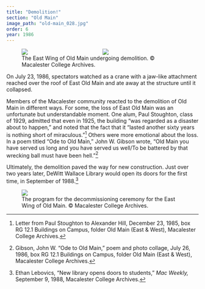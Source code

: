 ```yaml
---
title: "Demolition!"
section: "Old Main"
image_path: "old-main_028.jpg"
order: 6
year: 1986
---
```


<figure>
   <div style = "display: flex; flex-wrap: wrap; justify-content: center;"> 
     <div style = "flex: 1">
          <img class = "duo" src="/mac-history/images/old-main_028.jpg">
     </div>
     <div style = "flex: 1">
          <img class = "duo" src="/mac-history/images/old-main_029_cropped.jpeg">
     </div>
   </div>
   <figcaption>
          The East Wing of Old Main undergoing demolition. © Macalester College Archives.
   </figcaption>
</figure>

On July 23, 1986, spectators watched as a crane with a jaw-like attachment reached over the roof of East Old Main and ate away at the structure until it collapsed.

Members of the Macalester community reacted to the demolition of Old Main in different ways. For some, the loss of East Old Main was an unfortunate but understandable moment. One alum, Paul Stoughton, class of 1929, admitted that even in 1925, the building “was regarded as a disaster about to happen,” and noted that the fact that it “lasted another sixty years is nothing short of miraculous.”[^1] Others were more emotional about the loss. In a poem titled “Ode to Old Main,” John W. Gibson wrote, “Old Main you have served us long and you have served us well/To be battered by that wrecking ball must have been hell.”[^2]

Ultimately, the demolition paved the way for new construction. Just over two years later, DeWitt Wallace Library would open its doors for the first time, in September of 1988.[^3]

 <figure>
   <img src="/mac-history/images/old-main_016.jpeg">
   <figcaption>
        The program for the decommissioning ceremony for the East Wing of Old Main. © Macalester College Archives.
   </figcaption>
</figure>

[^1]:
     Letter from Paul Stoughton to Alexander Hill, December 23, 1985, box RG 12.1 Buildings on Campus, folder Old Main (East & West), Macalester College Archives.

[^2]:
     Gibson, John W. “Ode to Old Main,” poem and photo collage, July 26, 1986, box RG 12.1 Buildings on Campus, folder Old Main (East & West), Macalester College Archives. 

[^3]:
     Ethan Lebovics, “New library opens doors to students,” _Mac Weekly,_ September 9, 1988, Macalester College Archives.
